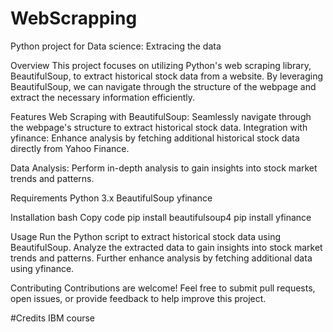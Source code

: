 # WebScrapping

Python project for Data science:
Extracing the data

Overview
This project focuses on utilizing Python's web scraping library, BeautifulSoup, to extract historical stock data from a website. By leveraging BeautifulSoup, we can navigate through the structure of the webpage and extract the necessary information efficiently.

Features
Web Scraping with BeautifulSoup: Seamlessly navigate through the webpage's structure to extract historical stock data.
Integration with yfinance: Enhance analysis by fetching additional historical stock data directly from Yahoo Finance.

Data Analysis: Perform in-depth analysis to gain insights into stock market trends and patterns.

Requirements
Python 3.x
BeautifulSoup
yfinance

Installation
bash
Copy code
pip install beautifulsoup4
pip install yfinance

Usage
Run the Python script to extract historical stock data using BeautifulSoup.
Analyze the extracted data to gain insights into stock market trends and patterns.
Further enhance analysis by fetching additional data using yfinance.

Contributing
Contributions are welcome! Feel free to submit pull requests, open issues, or provide feedback to help improve this project.

#Credits IBM course
